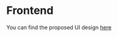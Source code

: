 # Frontend

You can find the proposed UI design [here](https://docs.google.com/presentation/d/1t5wSEwGXfjJoZb94raaiUxCD4fS9Q4kyIQ_6nN5DCiw/edit?usp=sharing)
